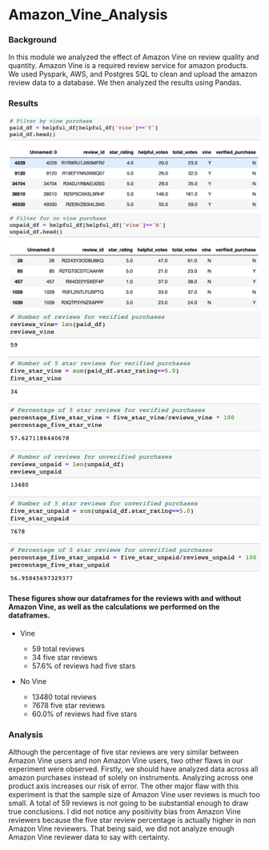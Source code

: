 # Amazon_Vine_Analysis

### Background
In this module we analyzed the effect of Amazon Vine on review quality and quantity. Amazon Vine is a required review service for amazon products. We used Pyspark, AWS, and Postgres SQL to clean and upload the amazon review data to a database. We then analyzed the results using Pandas.

### Results
![Have Vine](https://github.com/shaneabbley/Amazon_Vine_Analysis/blob/main/Resources/VineYes.png)
![Do Not Have Vine](https://github.com/shaneabbley/Amazon_Vine_Analysis/blob/main/Resources/VineNo.png)
![Calculations](https://github.com/shaneabbley/Amazon_Vine_Analysis/blob/main/Resources/Calcs.png)
#### These figures show our dataframes for the reviews with and without Amazon Vine, as well as the calculations we performed on the dataframes.

* Vine
  * 59 total reviews
  * 34 five star reviews
  * 57.6% of reviews had five stars

* No Vine
  * 13480 total reviews
  * 7678 five star reviews
  * 60.0% of reviews had five stars

### Analysis
Although the percentage of five star reviews are very similar between Amazon Vine users and non Amazon Vine users, two other flaws in our experiment were observed. Firstly, we should have analyzed data across all amazon purchases instead of solely on instruments. Analyzing across one product axis increases our risk of error. The other major flaw with this experiment is that the sample size of Amazon Vine user reviews is much too small. A total of 59 reviews is not going to be substantial enough to draw true conclusions. I did not notice any positivity bias from Amazon Vine reviewers because the five star review percentage is actually higher in non Amazon Vine reviewers. That being said, we did not analyze enough Amazon Vine reviewer data to say with certainty.
